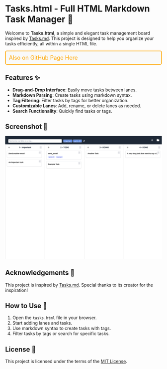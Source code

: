
# Tasks.html - Full HTML Markdown Task Manager 📝

Welcome to **Tasks.html**, a simple and elegant task management board inspired by [Tasks.md](https://github.com/BaldissaraMatheus/Tasks.md/tree/main). This project is designed to help you organize your tasks efficiently, all within a single HTML file.

<div style="border: 2px solid orange; padding: 10px; border-radius: 5px; background-color: #f9f9f9;">
  <a href="https://a3lentyr.github.io/Tasks.html/tasks.html" style="font-size: 18px; color: orange; text-decoration: none;">Also on GitHub Page Here</a>
</div>

## Features ✨

- **Drag-and-Drop Interface**: Easily move tasks between lanes.
- **Markdown Parsing**: Create tasks using markdown syntax.
- **Tag Filtering**: Filter tasks by tags for better organization.
- **Customizable Lanes**: Add, rename, or delete lanes as needed.
- **Search Functionality**: Quickly find tasks or tags.

## Screenshot 📸

![App Screenshot](screenshot.png)

## Acknowledgements 🙌

This project is inspired by [Tasks.md](https://github.com/BaldissaraMatheus/Tasks.md/tree/main). Special thanks to its creator for the inspiration!

## How to Use 🚀

1. Open the `tasks.html` file in your browser.
2. Start adding lanes and tasks.
3. Use markdown syntax to create tasks with tags.
4. Filter tasks by tags or search for specific tasks.

## License 📄

This project is licensed under the terms of the [MIT License](LICENSE).
